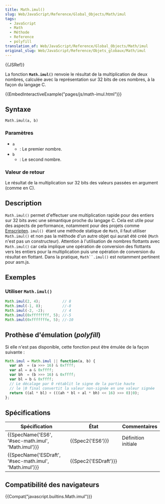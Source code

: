 ```yaml
---
title: Math.imul()
slug: Web/JavaScript/Reference/Global_Objects/Math/imul
tags:
  - JavaScript
  - Math
  - Méthode
  - Reference
  - polyfill
translation_of: Web/JavaScript/Reference/Global_Objects/Math/imul
original_slug: Web/JavaScript/Reference/Objets_globaux/Math/imul
---
```

{{JSRef}}

La fonction **`Math.imul()`** renvoie le résultat de la multiplication de deux nombres, calculée avec la représentation sur 32 bits de ces nombres, à la façon du langage C.

{{EmbedInteractiveExample("pages/js/math-imul.html")}}

## Syntaxe

    Math.imul(a, b)

### Paramètres

- `a`
  - : Le premier nombre.
- `b`
  - : Le second nombre.

### Valeur de retour

Le résultat de la multiplication sur 32 bits des valeurs passées en argument (comme en C).

## Description

`Math.imul()` permet d'effectuer une multiplication rapide pour des entiers sur 32 bits avec une sémantique proche du langage C. Cela est utile pour des aspects de performance, notamment pour des projets comme [Emscripten](/fr/docs/Mozilla/Projects/Emscripten). `imul() `étant une méthode statique de `Math`, il faut utiliser `Math.imul()` et non pas la méthode d'un autre objet qui aurait été créé (`Math` n'est pas un constructeur). Attention à l'utilisation de nombres flottants avec `Math.imul()` car cela implique une opération de conversion des flottants vers les entiers pour la multiplication puis une opération de conversion du résultat en flottant. Dans la pratique, ` Math``.imul() ` est notamment pertinent pour asm.js.

## Exemples

### Utiliser `Math.imul()`

```js
Math.imul(2, 4);          // 8
Math.imul(-1, 8);         //-8
Math.imul(-2, -2);        // 4
Math.imul(0xffffffff, 5); //-5
Math.imul(0xfffffffe, 5); //-10
```

## Prothèse d'émulation (_polyfill_)

Si elle n'est pas disponible, cette fonction peut être émulée de la façon suivante :

```js
Math.imul = Math.imul || function(a, b) {
  var ah  = (a >>> 16) & 0xffff;
  var al = a & 0xffff;
  var bh  = (b >>> 16) & 0xffff;
  var bl = b & 0xffff;
  // Le décalage par 0 rétablit le signe de la partie haute
  // le |0 final convertit la valeur non-signée en une valeur signée
  return ((al * bl) + (((ah * bl + al * bh) << 16) >>> 0)|0);
};
```

## Spécifications

| Spécification                                                            | État                         | Commentaires        |
| ------------------------------------------------------------------------ | ---------------------------- | ------------------- |
| {{SpecName('ES6', '#sec-math.imul', 'Math.imul')}}     | {{Spec2('ES6')}}         | Définition initiale |
| {{SpecName('ESDraft', '#sec-math.imul', 'Math.imul')}} | {{Spec2('ESDraft')}} |                     |

## Compatibilité des navigateurs

{{Compat("javascript.builtins.Math.imul")}}
